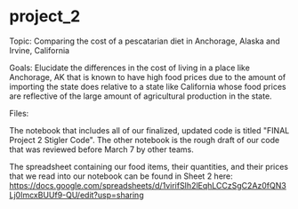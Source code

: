 # project_2

Topic: Comparing the cost of a pescatarian diet in Anchorage, Alaska and Irvine, California

Goals: Elucidate the differences in the cost of living in a place like Anchorage, AK that is known to have high food prices due to the amount of importing the state does relative to a state like California whose food prices are reflective of the large amount of agricultural production in the state.

Files: 

The notebook that includes all of our finalized, updated code is titled "FINAL Project 2 Stigler Code". The other notebook is the rough draft of our code that was reviewed before March 7 by other teams. 

The spreadsheet containing our food items, their quantities, and their prices that we read into our notebook can be found in Sheet 2 here: https://docs.google.com/spreadsheets/d/1virifSIh2lEqhLCCzSgC2Az0fQN3Lj0ImcxBUUf9-QU/edit?usp=sharing

